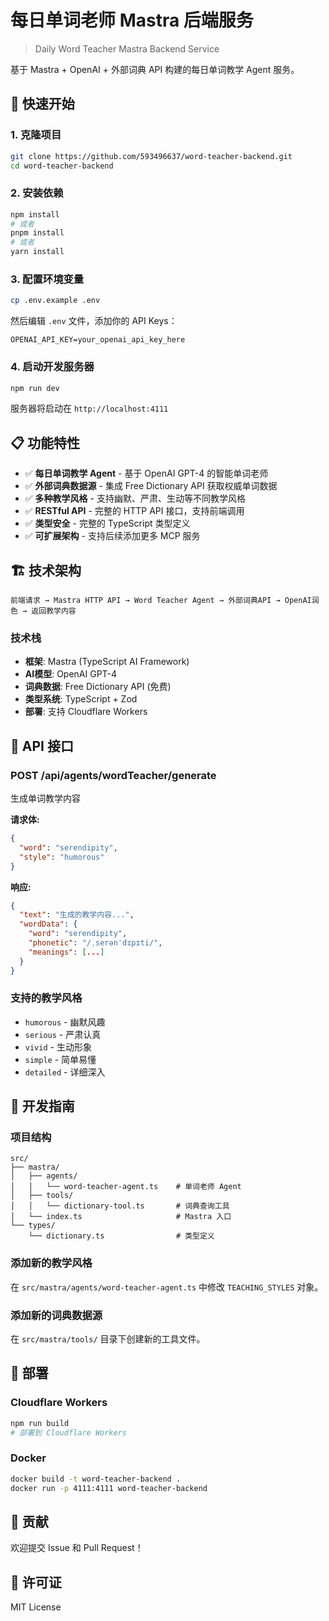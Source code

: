 # 每日单词老师 Mastra 后端服务

> Daily Word Teacher Mastra Backend Service

基于 Mastra + OpenAI + 外部词典 API 构建的每日单词教学 Agent 服务。

## 🚀 快速开始

### 1. 克隆项目

```bash
git clone https://github.com/593496637/word-teacher-backend.git
cd word-teacher-backend
```

### 2. 安装依赖

```bash
npm install
# 或者
pnpm install
# 或者
yarn install
```

### 3. 配置环境变量

```bash
cp .env.example .env
```

然后编辑 `.env` 文件，添加你的 API Keys：

```env
OPENAI_API_KEY=your_openai_api_key_here
```

### 4. 启动开发服务器

```bash
npm run dev
```

服务器将启动在 `http://localhost:4111`

## 📋 功能特性

- ✅ **每日单词教学 Agent** - 基于 OpenAI GPT-4 的智能单词老师
- ✅ **外部词典数据源** - 集成 Free Dictionary API 获取权威单词数据
- ✅ **多种教学风格** - 支持幽默、严肃、生动等不同教学风格
- ✅ **RESTful API** - 完整的 HTTP API 接口，支持前端调用
- ✅ **类型安全** - 完整的 TypeScript 类型定义
- ✅ **可扩展架构** - 支持后续添加更多 MCP 服务

## 🏗️ 技术架构

```
前端请求 → Mastra HTTP API → Word Teacher Agent → 外部词典API → OpenAI润色 → 返回教学内容
```

### 技术栈

- **框架**: Mastra (TypeScript AI Framework)
- **AI模型**: OpenAI GPT-4
- **词典数据**: Free Dictionary API (免费)
- **类型系统**: TypeScript + Zod
- **部署**: 支持 Cloudflare Workers

## 📡 API 接口

### POST /api/agents/wordTeacher/generate

生成单词教学内容

**请求体:**
```json
{
  "word": "serendipity",
  "style": "humorous"
}
```

**响应:**
```json
{
  "text": "生成的教学内容...",
  "wordData": {
    "word": "serendipity",
    "phonetic": "/ˌserənˈdɪpɪti/",
    "meanings": [...]
  }
}
```

### 支持的教学风格

- `humorous` - 幽默风趣
- `serious` - 严肃认真  
- `vivid` - 生动形象
- `simple` - 简单易懂
- `detailed` - 详细深入

## 🔧 开发指南

### 项目结构

```
src/
├── mastra/
│   ├── agents/
│   │   └── word-teacher-agent.ts    # 单词老师 Agent
│   ├── tools/
│   │   └── dictionary-tool.ts       # 词典查询工具
│   └── index.ts                     # Mastra 入口
└── types/
    └── dictionary.ts                # 类型定义
```

### 添加新的教学风格

在 `src/mastra/agents/word-teacher-agent.ts` 中修改 `TEACHING_STYLES` 对象。

### 添加新的词典数据源

在 `src/mastra/tools/` 目录下创建新的工具文件。

## 🚀 部署

### Cloudflare Workers

```bash
npm run build
# 部署到 Cloudflare Workers
```

### Docker

```bash
docker build -t word-teacher-backend .
docker run -p 4111:4111 word-teacher-backend
```

## 🤝 贡献

欢迎提交 Issue 和 Pull Request！

## 📄 许可证

MIT License

